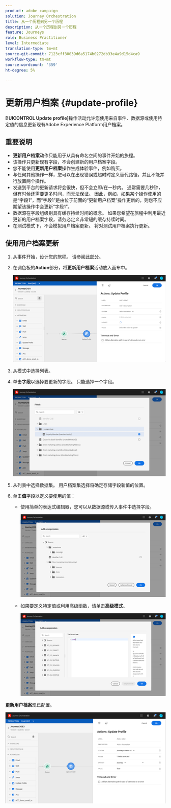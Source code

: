 ```yaml
---
product: adobe campaign
solution: Journey Orchestration
title: 从一个历程到另一个历程
description: 从一个历程到另一个历程
feature: Journeys
role: Business Practitioner
level: Intermediate
translation-type: tm+mt
source-git-commit: 7123cff30039d6a5174b0272db33e4a9d15d4ca9
workflow-type: tm+mt
source-wordcount: '359'
ht-degree: 5%

---
```



# 更新用户档案 {#update-profile}

**[!UICONTROL Update profile]**&#x200B;操作活动允许您使用来自事件、数据源或使用特定值的信息更新现有Adobe Experience Platform用户档案。

## 重要说明

* **更新用户档案**&#x200B;动作只能用于从具有命名空间的事件开始的旅程。
* 该操作只更新现有字段，不会创建新的用户档案字段。
* 您不能使用&#x200B;**更新用户档案**&#x200B;操作生成体验事件，例如购买。
* 与任何其他操作一样，您可以在出现错误或超时时定义替代路径，并且不能并行放置两个操作。
* 发送到平台的更新请求将会很快，但不会立即/在一秒内。 通常需要几秒钟，但有时候还需要更多时间，而无法保证。 因此，例如，如果某个操作使用的是“字段1”，而“字段1”是由位于前面的“更新用户档案”操作更新的，则您不应期望该操作中会更新“字段1”。
* 数据源在字段组级别具有缓存持续时间的概念。 如果您希望在旅程中利用最近更新的用户档案字段，请务必定义非常短的缓存持续时间。
* 在测试模式下，不会模拟用户档案更新。 将对测试用户档案执行更新。

## 使用用户档案更新

1. 从事件开始，设计您的旅程。 请参阅此[部分](../building-journeys/journey.md)。

1. 在调色板的&#x200B;**Action**&#x200B;部分，将&#x200B;**更新用户档案**&#x200B;活动放入画布中。

   ![](../assets/profileupdate0.png)

1. 从模式中选择列表。

1. 单击&#x200B;**字段**&#x200B;以选择要更新的字段。 只能选择一个字段。

   ![](../assets/profileupdate2.png)

1. 从列表中选择数据集。 用户档案集选择将确定存储字段新值的位置。

1. 单击&#x200B;**值**&#x200B;字段以定义要使用的值：

   * 使用简单的表达式编辑器，您可以从数据源或传入事件中选择字段。

      ![](../assets/profileupdate4.png)

   * 如果要定义特定值或利用高级函数，请单击&#x200B;**高级模式**。

      ![](../assets/profileupdate3.png)

**更新用户档案**&#x200B;现已配置。

![](../assets/profileupdate1.png)
